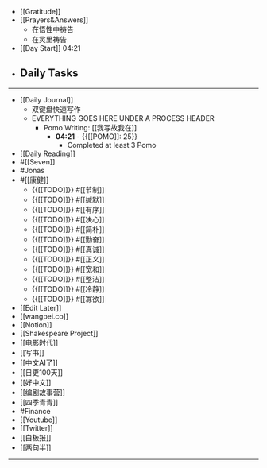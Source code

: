 - [[Gratitude]]
- [[Prayers&Answers]]
    - 在悟性中祷告
    - 在灵里祷告
- [[Day Start]] 04:21
- Daily Tasks
    - 
- ---
- [[Daily Journal]] 
    - 双键盘快速写作
    - EVERYTHING GOES HERE UNDER A PROCESS HEADER
        - Pomo Writing: [[我写故我在]]
            - **04:21** - {{[[POMO]]: 25}}
                -  Completed at least 3 Pomo
- [[Daily Reading]]
- #[[Seven]]
- #Jonas 
- #[[康健]]
    - {{[[TODO]]}} #[[节制]] 
    - {{[[TODO]]}} #[[缄默]] 
    - {{[[TODO]]}} #[[有序]] 
    - {{[[TODO]]}} #[[决心]] 
    - {{[[TODO]]}} #[[简朴]] 
    - {{[[TODO]]}} #[[勤奋]] 
    - {{[[TODO]]}} #[[真诚]] 
    - {{[[TODO]]}} #[[正义]] 
    - {{[[TODO]]}} #[[宽和]] 
    - {{[[TODO]]}} #[[整洁]] 
    - {{[[TODO]]}} #[[冷静]] 
    - {{[[TODO]]}} #[[寡欲]] 
- [[Edit Later]]
- [[wangpei.co]]
- [[Notion]]
- [[Shakespeare Project]]
- [[电影时代]]
- [[写书]]
- [[中文AI了]]
- [[日更100天]]
- [[好中文]]
- [[编剧故事营]]
- [[四季青青]]
- #Finance
- [[Youtube]]
- [[Twitter]]
- [[白板报]]
- [[两句半]]
- ---
